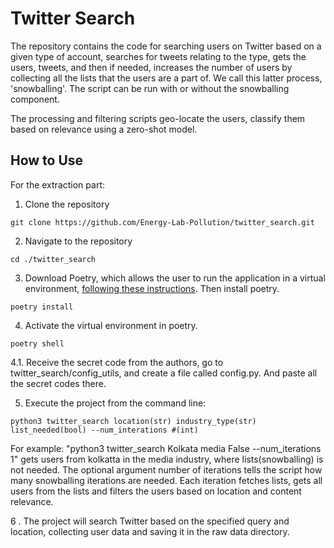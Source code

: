 # Twitter Search

The repository contains the code for searching users on Twitter based on a given type of account, searches for tweets relating to the type, gets the users, tweets, and then if needed, increases the number of users by collecting all the lists that the users are a part of. We call this latter process, 'snowballing'.  The script can be run with or without the snowballing component. 

The processing and filtering scripts geo-locate the users, classify them based on relevance using a zero-shot model.


## How to Use

For the extraction part:
   
1. Clone the repository

```
git clone https://github.com/Energy-Lab-Pollution/twitter_search.git
```

2. Navigate to the repository
   
```   
cd ./twitter_search
```


3. Download Poetry, which allows the user to run the application in a virtual environment, [following these instructions](https://python-poetry.org/docs/). Then install poetry.
   
```
poetry install
```

4. Activate the virtual environment in poetry.

```
poetry shell
```
4.1. Receive the secret code from the authors, go to twitter_search/config_utils, and create a file called config.py. And paste all the secret codes there. 

5. Execute the project from the command line:
```
python3 twitter_search location(str) industry_type(str) list_needed(bool) --num_interations #(int)
```


For example:  "python3 twitter_search Kolkata media False --num_iterations 1" gets users from kolkatta in the media industry, where lists(snowballing) is not needed. The optional argument number of iterations tells the script how many snowballing iterations are needed. Each iteration fetches lists, gets all users from the lists and filters the users based on location and content relevance.  

6 . The project will search Twitter based on the specified query and location, collecting user data and saving it in the raw data directory.



